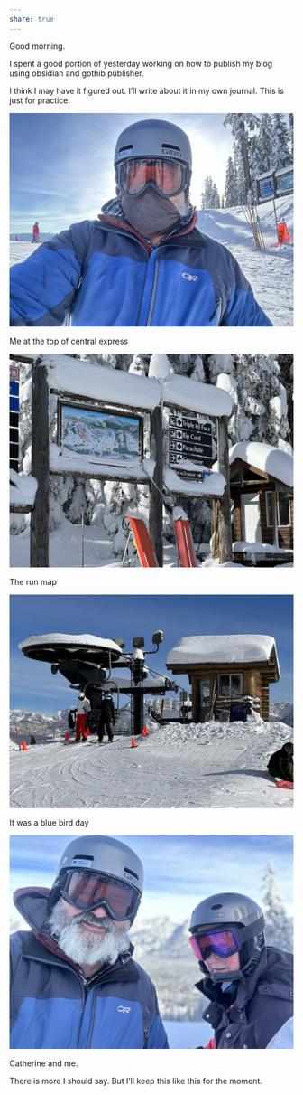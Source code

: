 ```yaml
---
share: true
---
```





Good morning.  

I spent a good portion of yesterday working on how to publish my blog using obsidian and gothib publisher.  

I think I may have it figured out.  I’ll write about it in my own journal. This is just for practice. 

![Pasted image 20240115061105](../attachments/Pasted%20image%2020240115061105.jpg)

Me at the top of central express

![Pasted image 20240115061105 1](../attachments/Pasted%20image%2020240115061105%201.jpg)

The run map

![Pasted image 20240115061106](../attachments/Pasted%20image%2020240115061106.jpg)

It was a blue bird day 

![Pasted image 20240115061106 1](../attachments/Pasted%20image%2020240115061106%201.jpg)

Catherine and me. 


There is more I should say. But I’ll keep this like this for the moment.  
